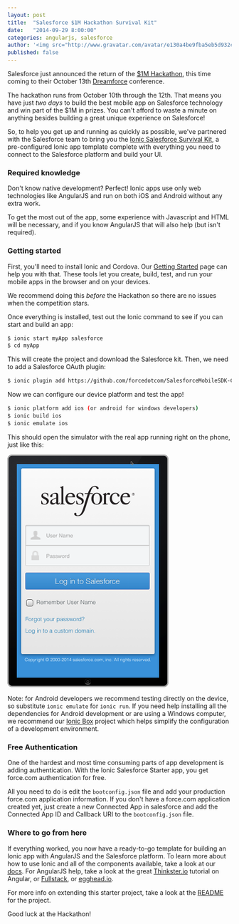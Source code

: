 ```yaml
---
layout: post
title:  "Salesforce $1M Hackathon Survival Kit"
date:   "2014-09-29 8:00:00"
categories: angularjs, salesforce
author: '<img src="http://www.gravatar.com/avatar/e130a4be9fba5eb5d932c813fbe3a58d?s=48&amp;d=mm" class="author-icon"><a href="http://twitter.com/maxlynch" target="_blank">@maxlynch</a>'
published: false
---
```


Salesforce just announced the return of the [$1M Hackathon](https://developer.salesforce.com/million-dollar-hackathon), this time coming to their October 13th [Dreamforce](http://www.salesforce.com/dreamforce/DF14/) conference.

The hackathon runs from October 10th through the 12th. That means you have just *two days* to build the best mobile app on Salesforce technology and win part of the $1M in prizes. You can't afford to waste a minute on anything besides building a great unique experience on Salesforce!

So, to help you get up and running as quickly as possible, we've partnered with the Salesforce team to bring you the [Ionic Salesforce Survival Kit](https://github.com/driftyco/ionic-starter-salesforce), a pre-configured Ionic app template complete with everything you need to connect to the Salesforce platform and build your UI.

### Required knowledge 

Don't know native development? Perfect! Ionic apps use only web technologies like AngularJS and run on both iOS and Android without any extra work.

To get the most out of the app, some experience with Javascript and HTML will be necessary, and if you know AngularJS that will also help (but isn't required).

### Getting started


First, you'll need to install Ionic and Cordova. Our [Getting Started](http://ionicframework.com/getting-started/) page can help you with that. These tools let you create, build, test, and run your mobile apps in the browser and on your devices.

We recommend doing this *before* the Hackathon so there are no issues when the competition stars.

Once everything is installed, test out the Ionic command to see if you can start and build an app:

```bash
$ ionic start myApp salesforce
$ cd myApp
```

This will create the project and download the Salesforce kit. Then, we need to add a Salesforce OAuth plugin:

```bash
$ ionic plugin add https://github.com/forcedotcom/SalesforceMobileSDK-CordovaPlugin
```

Now we can configure our device platform and test the app!

```bash
$ ionic platform add ios (or android for windows developers)
$ ionic build ios
$ ionic emulate ios
```

This should open the simulator with the real app running right on the phone, just like this:

<img src="/img/blog/salesforce.png" width="362px">

Note: for Android developers we recommend testing directly on the device, so substitute `ionic emulate` for `ionic run`. If you need help installing all the dependencies for Android development or are using a Windows computer, we recommend our [Ionic Box](https://github.com/driftyco/ionic-box) project which helps simplify the configuration of a development environment.

### Free Authentication

One of the hardest and most time consuming parts of app development is adding authentication. With the Ionic Salesforce Starter app, you get force.com authentication for free.

All you need to do is edit the `bootconfig.json` file and add your production force.com application information. If you don't have a force.com application created yet, just create a new Connected App in salesforce and add the Connected App ID and Callback URI to the `bootconfig.json` file.

### Where to go from here

If everything worked, you now have a ready-to-go template for building an Ionic app with AngularJS and the Salesforce platform. To learn more about how to use Ionic
and all of the components available, take a look at our [docs](http://ionicframework.com/docs). For AngularJS help, take a look at the great [Thinkster.io](https://thinkster.io/angulartutorial/a-better-way-to-learn-angularjs/) tutorial on Angular, or [Fullstack](https://www.fullstackedu.com/), or [egghead.io](https://egghead.io/).

For more info on extending this starter project, take a look at the [README](https://github.com/driftyco/ionic-starter-salesforce) for the project.

Good luck at the Hackathon!
